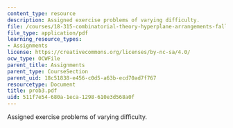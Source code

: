 ```yaml
---
content_type: resource
description: Assigned exercise problems of varying difficulty.
file: /courses/18-315-combinatorial-theory-hyperplane-arrangements-fall-2004/511f7e54680a1eca1298610e3d568a0f_prob3.pdf
file_type: application/pdf
learning_resource_types:
- Assignments
license: https://creativecommons.org/licenses/by-nc-sa/4.0/
ocw_type: OCWFile
parent_title: Assignments
parent_type: CourseSection
parent_uid: 18c51838-e456-c0d5-a63b-ecd70ad7f767
resourcetype: Document
title: prob3.pdf
uid: 511f7e54-680a-1eca-1298-610e3d568a0f
---
```

Assigned exercise problems of varying difficulty.